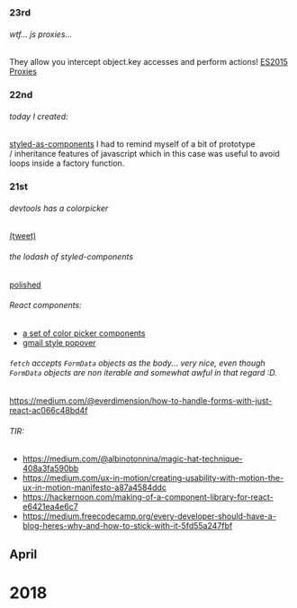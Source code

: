 ### 23rd

###### wtf... js proxies... 
They allow you intercept object.key accesses and perform actions! [ES2015 Proxies](https://developers.google.com/web/updates/2016/02/es2015-proxies)

### 22nd

###### today I created: 
[styled-as-components](https://www.npmjs.com/package/styled-as-components) I had to remind myself of a bit of prototype / inheritance features of javascript which in this case was useful to avoid loops inside a factory function. 

### 21st 

###### devtools has a colorpicker 
[(tweet)](https://twitter.com/danztweet/status/987602024597409797)

###### the lodash of styled-components
[polished](https://polished.js.org/)

###### React components: 
- [a set of color picker components](https://github.com/casesandberg/react-color/)
- [gmail style popover](https://github.com/sasha240100/react-rectangle-popup-menu)

###### `fetch` accepts `FormData` objects as the body... very nice, even though `FormData` objects are non iterable and somewhat awful in that regard :D. 
https://medium.com/@everdimension/how-to-handle-forms-with-just-react-ac066c48bd4f

###### TIR:
- https://medium.com/@albinotonnina/magic-hat-technique-408a3fa590bb  
- https://medium.com/ux-in-motion/creating-usability-with-motion-the-ux-in-motion-manifesto-a87a4584ddc
- https://hackernoon.com/making-of-a-component-library-for-react-e6421ea4e6c7
- https://medium.freecodecamp.org/every-developer-should-have-a-blog-heres-why-and-how-to-stick-with-it-5fd55a247fbf


## April

# 2018
